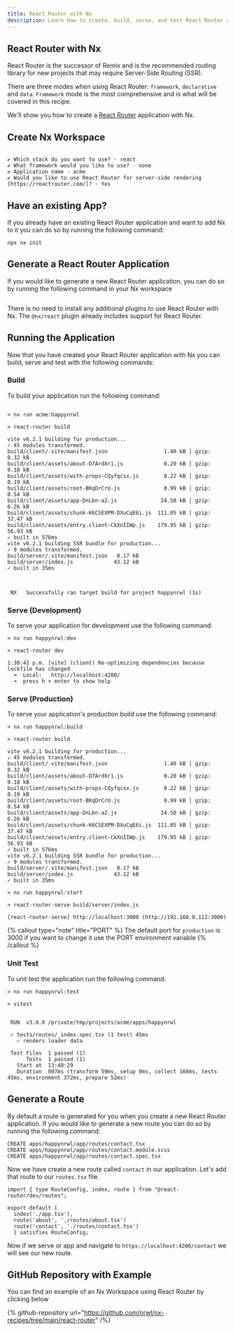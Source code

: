 ```yaml
---
title: React Router with Nx
description: Learn how to create, build, serve, and test React Router applications within an Nx workspace, leveraging Nx's powerful tooling for modern web development.
---
```


## React Router with Nx

React Router is the successor of Remix and is the recommended routing library for new projects that may require Server-Side Routing (SSR).

There are three modes when using React Router: `framework`, `declarative` and `data`. `Framework` mode is the most comprehensive and is what will be covered in this recipe.

We'll show you how to create a [React Router](https://reactrouter.com/home) application with Nx.

## Create Nx Workspace

```{% command="npx create-nx-workspace@latest acme --preset=apps" path="~/" %}

✔ Which stack do you want to use? · react
✔ What framework would you like to use? · none
✔ Application name · acme
✔ Would you like to use React Router for server-side rendering [https://reactrouter.com/]? · Yes
```

## Have an existing App?

If you already have an existing React Router application and want to add Nx to it you can do so by running the following command:

```shell
npx nx init
```

## Generate a React Router Application

If you would like to generate a new React Router application, you can do so by running the following command in your Nx workspace

```{% command="nx g @nx/react:app apps/happynrwl --routing --use-react-router"  path="~/acme" %}

```

There is no need to install any additional plugins to use React Router with Nx. The `@nx/react` plugin already includes support for React Router.

## Running the Application

Now that you have created your React Router application with Nx you can build, serve and test with the following commands:

### Build

To build your application run the following command:

```{% command="nx build happynrwl"  path="~/acme" %}

> nx run acme:happynrwl

> react-router build

vite v6.2.1 building for production...
✓ 45 modules transformed.
build/client/.vite/manifest.json                  1.40 kB │ gzip:  0.32 kB
build/client/assets/about-D7ArdXr1.js             0.20 kB │ gzip:  0.18 kB
build/client/assets/with-props-CQyfqcsx.js        0.22 kB │ gzip:  0.19 kB
build/client/assets/root-BKqDrCrU.js              0.99 kB │ gzip:  0.54 kB
build/client/assets/app-DnLbn-a2.js              24.50 kB │ gzip:  6.26 kB
build/client/assets/chunk-K6CSEXPM-DXuCqE6i.js  111.05 kB │ gzip: 37.47 kB
build/client/assets/entry.client-CkXnIIWp.js    179.95 kB │ gzip: 56.93 kB
✓ built in 576ms
vite v6.2.1 building SSR bundle for production...
✓ 9 modules transformed.
build/server/.vite/manifest.json   0.17 kB
build/server/index.js             43.12 kB
✓ built in 35ms



 NX   Successfully ran target build for project happynrwl (1s)
```

### Serve (Development)

To serve your application for development use the following command:

```{% command="nx dev happynrwl"  path="~/acme" %}
> nx run happynrwl:dev

> react-router dev

1:30:42 p.m. [vite] (client) Re-optimizing dependencies because lockfile has changed
  ➜  Local:   http://localhost:4200/
  ➜  press h + enter to show help
```

### Serve (Production)

To serve your application's production build use the following command:

```{% command="nx start happynrwl"  path="~/acme" %}
> nx run happynrwl:build

> react-router build

vite v6.2.1 building for production...
✓ 45 modules transformed.
build/client/.vite/manifest.json                  1.40 kB │ gzip:  0.32 kB
build/client/assets/about-D7ArdXr1.js             0.20 kB │ gzip:  0.18 kB
build/client/assets/with-props-CQyfqcsx.js        0.22 kB │ gzip:  0.19 kB
build/client/assets/root-BKqDrCrU.js              0.99 kB │ gzip:  0.54 kB
build/client/assets/app-DnLbn-a2.js              24.50 kB │ gzip:  6.26 kB
build/client/assets/chunk-K6CSEXPM-DXuCqE6i.js  111.05 kB │ gzip: 37.47 kB
build/client/assets/entry.client-CkXnIIWp.js    179.95 kB │ gzip: 56.93 kB
✓ built in 576ms
vite v6.2.1 building SSR bundle for production...
✓ 9 modules transformed.
build/server/.vite/manifest.json   0.17 kB
build/server/index.js             43.12 kB
✓ built in 35ms

> nx run happynrwl:start

> react-router-serve build/server/index.js

[react-router-serve] http://localhost:3000 (http://192.168.0.112:3000)
```

{% callout type="note" title="PORT" %}
The default port for `production` is 3000 if you want to change it use the PORT environment variable
{% /callout %}

### Unit Test

To unit test the application run the following command:

```{% command="nx test happynrwl"  path="~/acme" %}
> nx run happynrwl:test

> vitest


 RUN  v3.0.8 /private/tmp/projects/acme/apps/happynrwl

 ✓ tests/routes/_index.spec.tsx (1 test) 45ms
   ✓ renders loader data

 Test Files  1 passed (1)
      Tests  1 passed (1)
   Start at  13:40:29
   Duration  807ms (transform 59ms, setup 0ms, collect 168ms, tests 45ms, environment 372ms, prepare 52ms)
```

## Generate a Route

By default a route is generated for you when you create a new React Router application. If you would like to generate a new route you can do so by running the following command:

```{% command="nx g @nx/react:component --path=apps/happynrwl/app/routes/contact"  path="~/happynrwl" %}
CREATE apps/happynrwl/app/routes/contact.tsx
CREATE apps/happynrwl/app/routes/contact.module.scss
CREATE apps/happynrwl/app/routes/contact.spec.tsx
```

Now we have create a new route called `contact` in our application. Let's add that route to our `routes.tsx` file.

```tsx
import { type RouteConfig, index, route } from "@react-router/dev/routes";

export default [
  index('./app.tsx'),
  route('about', './routes/about.tsx')
  route('contact', './routes/contact.tsx')
  ] satisfies RouteConfig;
```

Now if we serve or app and navigate to `https://localhost:4200/contact` we will see our new route.

## GitHub Repository with Example

You can find an example of an Nx Workspace using React Router by clicking below

{% github-repository url="https://github.com/nrwl/nx-recipes/tree/main/react-router" /%}
